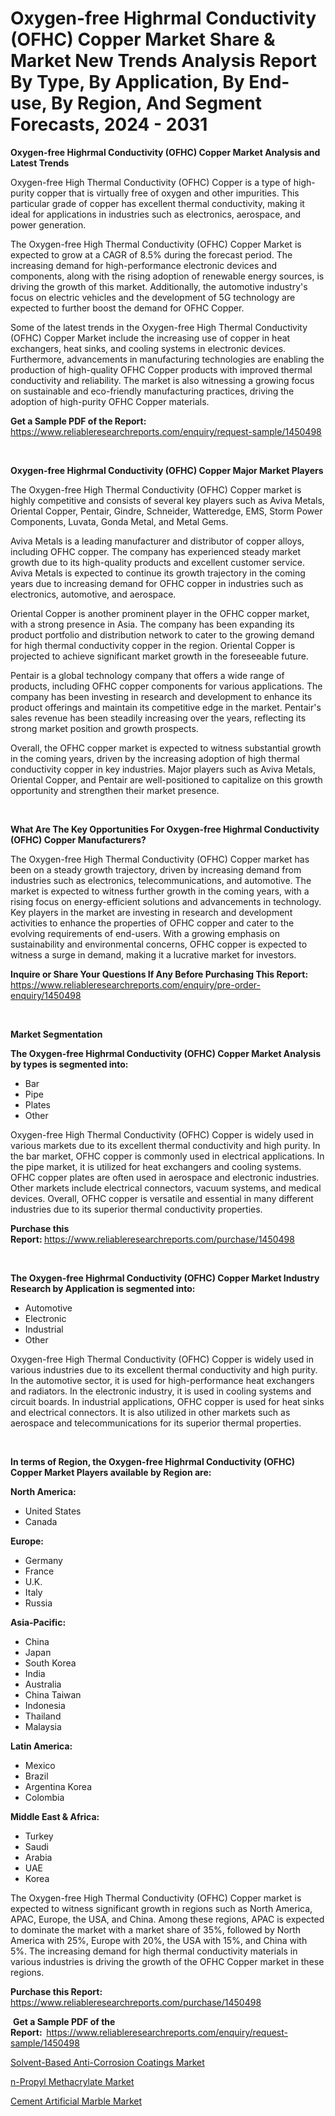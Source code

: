 <p><h1>Oxygen-free Highrmal Conductivity (OFHC) Copper Market Share & Market New Trends Analysis Report By Type, By Application, By End-use, By Region, And Segment Forecasts, 2024 - 2031</h1></p><p><strong>Oxygen-free Highrmal Conductivity (OFHC) Copper Market Analysis and Latest Trends</strong></p>
<p><p>Oxygen-free High Thermal Conductivity (OFHC) Copper is a type of high-purity copper that is virtually free of oxygen and other impurities. This particular grade of copper has excellent thermal conductivity, making it ideal for applications in industries such as electronics, aerospace, and power generation.</p><p>The Oxygen-free High Thermal Conductivity (OFHC) Copper Market is expected to grow at a CAGR of 8.5% during the forecast period. The increasing demand for high-performance electronic devices and components, along with the rising adoption of renewable energy sources, is driving the growth of this market. Additionally, the automotive industry's focus on electric vehicles and the development of 5G technology are expected to further boost the demand for OFHC Copper.</p><p>Some of the latest trends in the Oxygen-free High Thermal Conductivity (OFHC) Copper Market include the increasing use of copper in heat exchangers, heat sinks, and cooling systems in electronic devices. Furthermore, advancements in manufacturing technologies are enabling the production of high-quality OFHC Copper products with improved thermal conductivity and reliability. The market is also witnessing a growing focus on sustainable and eco-friendly manufacturing practices, driving the adoption of high-purity OFHC Copper materials.</p></p>
<p><strong>Get a Sample PDF of the Report:&nbsp;</strong> <a href="https://www.reliableresearchreports.com/enquiry/request-sample/1450498">https://www.reliableresearchreports.com/enquiry/request-sample/1450498</a></p>
<p>&nbsp;</p>
<p><strong>Oxygen-free Highrmal Conductivity (OFHC) Copper Major Market Players</strong></p>
<p><p>The Oxygen-free High Thermal Conductivity (OFHC) Copper market is highly competitive and consists of several key players such as Aviva Metals, Oriental Copper, Pentair, Gindre, Schneider, Watteredge, EMS, Storm Power Components, Luvata, Gonda Metal, and Metal Gems.</p><p>Aviva Metals is a leading manufacturer and distributor of copper alloys, including OFHC copper. The company has experienced steady market growth due to its high-quality products and excellent customer service. Aviva Metals is expected to continue its growth trajectory in the coming years due to increasing demand for OFHC copper in industries such as electronics, automotive, and aerospace.</p><p>Oriental Copper is another prominent player in the OFHC copper market, with a strong presence in Asia. The company has been expanding its product portfolio and distribution network to cater to the growing demand for high thermal conductivity copper in the region. Oriental Copper is projected to achieve significant market growth in the foreseeable future.</p><p>Pentair is a global technology company that offers a wide range of products, including OFHC copper components for various applications. The company has been investing in research and development to enhance its product offerings and maintain its competitive edge in the market. Pentair's sales revenue has been steadily increasing over the years, reflecting its strong market position and growth prospects.</p><p>Overall, the OFHC copper market is expected to witness substantial growth in the coming years, driven by the increasing adoption of high thermal conductivity copper in key industries. Major players such as Aviva Metals, Oriental Copper, and Pentair are well-positioned to capitalize on this growth opportunity and strengthen their market presence.</p></p>
<p>&nbsp;</p>
<p><strong>What Are The Key Opportunities For Oxygen-free Highrmal Conductivity (OFHC) Copper Manufacturers?</strong></p>
<p><p>The Oxygen-free High Thermal Conductivity (OFHC) Copper market has been on a steady growth trajectory, driven by increasing demand from industries such as electronics, telecommunications, and automotive. The market is expected to witness further growth in the coming years, with a rising focus on energy-efficient solutions and advancements in technology. Key players in the market are investing in research and development activities to enhance the properties of OFHC copper and cater to the evolving requirements of end-users. With a growing emphasis on sustainability and environmental concerns, OFHC copper is expected to witness a surge in demand, making it a lucrative market for investors.</p></p>
<p><strong>Inquire or Share Your Questions If Any Before Purchasing This Report:</strong> <a href="https://www.reliableresearchreports.com/enquiry/pre-order-enquiry/1450498">https://www.reliableresearchreports.com/enquiry/pre-order-enquiry/1450498</a></p>
<p>&nbsp;</p>
<p><strong>Market Segmentation</strong></p>
<p><strong>The Oxygen-free Highrmal Conductivity (OFHC) Copper Market Analysis by types is segmented into:</strong></p>
<p><ul><li>Bar</li><li>Pipe</li><li>Plates</li><li>Other</li></ul></p>
<p><p>Oxygen-free High Thermal Conductivity (OFHC) Copper is widely used in various markets due to its excellent thermal conductivity and high purity. In the bar market, OFHC copper is commonly used in electrical applications. In the pipe market, it is utilized for heat exchangers and cooling systems. OFHC copper plates are often used in aerospace and electronic industries. Other markets include electrical connectors, vacuum systems, and medical devices. Overall, OFHC copper is versatile and essential in many different industries due to its superior thermal conductivity properties.</p></p>
<p><strong>Purchase this Report:&nbsp;</strong><a href="https://www.reliableresearchreports.com/purchase/1450498">https://www.reliableresearchreports.com/purchase/1450498</a></p>
<p>&nbsp;</p>
<p><strong>The Oxygen-free Highrmal Conductivity (OFHC) Copper Market Industry Research by Application is segmented into:</strong></p>
<p><ul><li>Automotive</li><li>Electronic</li><li>Industrial</li><li>Other</li></ul></p>
<p><p>Oxygen-free High Thermal Conductivity (OFHC) Copper is widely used in various industries due to its excellent thermal conductivity and high purity. In the automotive sector, it is used for high-performance heat exchangers and radiators. In the electronic industry, it is used in cooling systems and circuit boards. In industrial applications, OFHC copper is used for heat sinks and electrical connectors. It is also utilized in other markets such as aerospace and telecommunications for its superior thermal properties.</p></p>
<p>&nbsp;</p>
<p><strong>In terms of Region, the Oxygen-free Highrmal Conductivity (OFHC) Copper Market Players available by Region are:</strong></p>
<p>
    <p> <strong> North America: </strong>
        <ul>
            <li>United States</li>
            <li>Canada</li>
        </ul>
        </p> 
    <p> <strong> Europe: </strong>
        <ul>
            <li>Germany</li>
            <li>France</li>
            <li>U.K.</li>
            <li>Italy</li>
            <li>Russia</li>
        </ul>
        </p> 
    <p> <strong> Asia-Pacific: </strong>
        <ul>
            <li>China</li>
            <li>Japan</li>
            <li>South Korea</li>
            <li>India</li>
            <li>Australia</li>
            <li>China Taiwan</li>
            <li>Indonesia</li>
            <li>Thailand</li>
            <li>Malaysia</li>
        </ul>
        </p> 
    <p> <strong> Latin America: </strong>
        <ul>
            <li>Mexico</li>
            <li>Brazil</li>
            <li>Argentina Korea</li>
            <li>Colombia</li>
        </ul>
        </p> 
    <p> <strong> Middle East & Africa: </strong>
        <ul>
            <li>Turkey</li>
            <li>Saudi</li>
            <li>Arabia</li>
            <li>UAE</li>
            <li>Korea</li>
        </ul>
    </p>
    </p>
<p><p>The Oxygen-free High Thermal Conductivity (OFHC) Copper market is expected to witness significant growth in regions such as North America, APAC, Europe, the USA, and China. Among these regions, APAC is expected to dominate the market with a market share of 35%, followed by North America with 25%, Europe with 20%, the USA with 15%, and China with 5%. The increasing demand for high thermal conductivity materials in various industries is driving the growth of the OFHC Copper market in these regions.</p></p>
<p><strong>Purchase this Report: </strong><a href="https://www.reliableresearchreports.com/purchase/1450498">https://www.reliableresearchreports.com/purchase/1450498</a></p>
<p>&nbsp;<strong>Get a Sample PDF of the Report:&nbsp;&nbsp;</strong><a href="https://www.reliableresearchreports.com/enquiry/request-sample/1450498">https://www.reliableresearchreports.com/enquiry/request-sample/1450498</a></p>
<p><strong></strong></p>
<p><p><a href="https://github.com/timeliteaut/Market-Research-Report-List-1/blob/main/solvent-based-anti-corrosion-coatings-market.md">Solvent-Based Anti-Corrosion Coatings Market</a></p><p><a href="https://github.com/bobicer/Market-Research-Report-List-2/blob/main/n-propyl-methacrylate-market.md">n-Propyl Methacrylate Market</a></p><p><a href="https://github.com/seekum/Market-Research-Report-List-1/blob/main/cement-artificial-marble-market.md">Cement Artificial Marble Market</a></p></p>